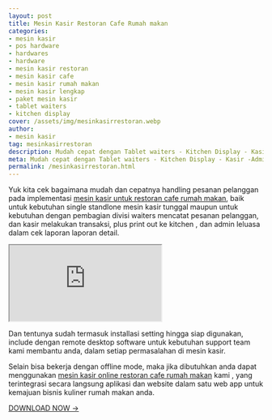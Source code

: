 ```yaml
---
layout: post
title: Mesin Kasir Restoran Cafe Rumah makan
categories: 
- mesin kasir
- pos hardware
- hardwares
- hardware
- mesin kasir restoran
- mesin kasir cafe
- mesin kasir rumah makan
- mesin kasir lengkap
- paket mesin kasir
- tablet waiters
- kitchen display
cover: /assets/img/mesinkasirrestoran.webp
author:
- mesin kasir
tag: mesinkasirrestoran
description: Mudah cepat dengan Tablet waiters - Kitchen Display - Kasir -Admin lengkap dalam satu mesin kasir restoran cafe rumah makan kuliner mu.
meta: Mudah cepat dengan Tablet waiters - Kitchen Display - Kasir -Admin lengkap dalam satu mesin kasir restoran cafe rumah makan kuliner mu.
permalink: /mesinkasirrestoran.html
---
```


Yuk kita cek bagaimana mudah dan cepatnya handling pesanan pelanggan pada implementasi [mesin kasir untuk restoran cafe rumah makan]({{page.url}}), baik untuk kebutuhan single standlone mesin kasir tunggal 
maupun untuk kebutuhan dengan pembagian divisi waiters mencatat pesanan pelanggan, dan kasir melakukan transaksi, plus print out ke kitchen , dan admin leluasa dalam
cek laporan laporan detail.

<div class="ratio ratio-16x9">
<iframe src="https://www.youtube.com/embed/gGZcHO32mh4" title="Mesin kasir restoran cafe rumah makan demo" allowfullscreen></iframe>
</div>

Dan tentunya sudah termasuk installasi setting hingga siap digunakan, include dengan remote desktop software untuk kebutuhan support team kami membantu anda, dalam setiap permasalahan di mesin kasir.

Selain bisa bekerja dengan offline mode, maka jika dibutuhkan anda dapat menggunakan [mesin kasir online restoran cafe rumah makan]({{page.url}}) kami , yang terintegrasi secara langsung aplikasi dan website dalam satu web app untuk kemajuan bisnis kuliner rumah makan anda.

[DOWNLOAD NOW →](https://github.com/mesinkasir/mesinkasir.github.io/raw/main/e-catalog/unipos-%20%20next%20level%20resto%20cafe%20system.pdf)